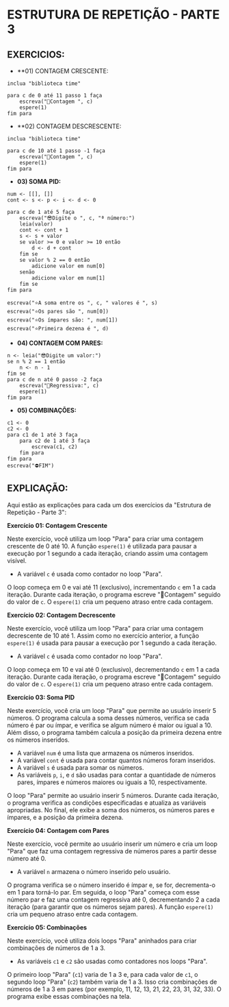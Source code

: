 # ESTRUTURA DE REPETIÇÃO - PARTE 3
## EXERCICIOS:
* **01) CONTAGEM CRESCENTE:
```portugol
inclua "biblioteca time"

para c de 0 até 11 passo 1 faça
    escreva("🔔Contagem ", c)
    espere(1)
fim para
```

* **02) CONTAGEM DESCRESCENTE:
```portugol
inclua "biblioteca time"

para c de 10 até 1 passo -1 faça
    escreva("🔔Contagem ", c)
    espere(1)
fim para
```

* **03) SOMA PID:**
```portugol
num <- [[], []]
cont <- s <- p <- i <- d <- 0

para c de 1 até 5 faça
    escreva("😎Digite o ", c, "ª número:")
    leia(valor)
    cont <- cont + 1
    s <- s + valor
    se valor >= 0 e valor >= 10 então
        d <- d + cont
    fim se
    se valor % 2 == 0 então
        adicione valor em num[0]
    senão
        adicione valor em num[1]
    fim se
fim para

escreva("⭐A soma entre os ", c, " valores é ", s)
escreva("⭐Os pares são ", num[0])
escreva("⭐Os ímpares são: ", num[1])
escreva("⭐Primeira dezena é ", d)
```

* **04) CONTAGEM COM PARES:**
```portugol
n <- leia("😎Digite um valor:")
se n % 2 == 1 então
    n <- n - 1
fim se
para c de n até 0 passo -2 faça
    escreva("🔔Regressiva:", c)
    espere(1)
fim para
```

* **05) COMBINAÇÕES:**
```portugol
c1 <- 0
c2 <- 0
para c1 de 1 até 3 faça
    para c2 de 1 até 3 faça
        escreva(c1, c2)
    fim para
fim para
escreva("⛔FIM")
```

## EXPLICAÇÃO:
Aqui estão as explicações para cada um dos exercícios da "Estrutura de Repetição - Parte 3":

**Exercício 01: Contagem Crescente**

Neste exercício, você utiliza um loop "Para" para criar uma contagem crescente de 0 até 10. A função `espere(1)` é utilizada para pausar a execução por 1 segundo a cada iteração, criando assim uma contagem visível.

- A variável `c` é usada como contador no loop "Para".

O loop começa em 0 e vai até 11 (exclusivo), incrementando `c` em 1 a cada iteração. Durante cada iteração, o programa escreve "🔔Contagem" seguido do valor de `c`. O `espere(1)` cria um pequeno atraso entre cada contagem.

**Exercício 02: Contagem Decrescente**

Neste exercício, você utiliza um loop "Para" para criar uma contagem decrescente de 10 até 1. Assim como no exercício anterior, a função `espere(1)` é usada para pausar a execução por 1 segundo a cada iteração.

- A variável `c` é usada como contador no loop "Para".

O loop começa em 10 e vai até 0 (exclusivo), decrementando `c` em 1 a cada iteração. Durante cada iteração, o programa escreve "🔔Contagem" seguido do valor de `c`. O `espere(1)` cria um pequeno atraso entre cada contagem.

**Exercício 03: Soma PID**

Neste exercício, você cria um loop "Para" que permite ao usuário inserir 5 números. O programa calcula a soma desses números, verifica se cada número é par ou ímpar, e verifica se algum número é maior ou igual a 10. Além disso, o programa também calcula a posição da primeira dezena entre os números inseridos.

- A variável `num` é uma lista que armazena os números inseridos.
- A variável `cont` é usada para contar quantos números foram inseridos.
- A variável `s` é usada para somar os números.
- As variáveis `p`, `i`, e `d` são usadas para contar a quantidade de números pares, ímpares e números maiores ou iguais a 10, respectivamente.

O loop "Para" permite ao usuário inserir 5 números. Durante cada iteração, o programa verifica as condições especificadas e atualiza as variáveis apropriadas. No final, ele exibe a soma dos números, os números pares e ímpares, e a posição da primeira dezena.

**Exercício 04: Contagem com Pares**

Neste exercício, você permite ao usuário inserir um número e cria um loop "Para" que faz uma contagem regressiva de números pares a partir desse número até 0.

- A variável `n` armazena o número inserido pelo usuário.

O programa verifica se o número inserido é ímpar e, se for, decrementa-o em 1 para torná-lo par. Em seguida, o loop "Para" começa com esse número par e faz uma contagem regressiva até 0, decrementando 2 a cada iteração (para garantir que os números sejam pares). A função `espere(1)` cria um pequeno atraso entre cada contagem.

**Exercício 05: Combinações**

Neste exercício, você utiliza dois loops "Para" aninhados para criar combinações de números de 1 a 3.

- As variáveis `c1` e `c2` são usadas como contadores nos loops "Para".

O primeiro loop "Para" (`c1`) varia de 1 a 3 e, para cada valor de `c1`, o segundo loop "Para" (`c2`) também varia de 1 a 3. Isso cria combinações de números de 1 a 3 em pares (por exemplo, 11, 12, 13, 21, 22, 23, 31, 32, 33). O programa exibe essas combinações na tela.